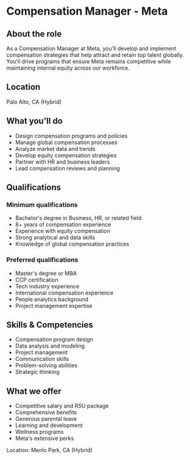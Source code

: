 # Compensation Manager - Meta

## About the role
As a Compensation Manager at Meta, you'll develop and implement compensation strategies that help attract and retain top talent globally. You'll drive programs that ensure Meta remains competitive while maintaining internal equity across our workforce.

## Location
Palo Alto, CA (Hybrid)

## What you'll do
- Design compensation programs and policies
- Manage global compensation processes
- Analyze market data and trends
- Develop equity compensation strategies
- Partner with HR and business leaders
- Lead compensation reviews and planning

## Qualifications
### Minimum qualifications
- Bachelor's degree in Business, HR, or related field
- 8+ years of compensation experience
- Experience with equity compensation
- Strong analytical and data skills
- Knowledge of global compensation practices

### Preferred qualifications
- Master's degree or MBA
- CCP certification
- Tech industry experience
- International compensation experience
- People analytics background
- Project management expertise

## Skills & Competencies
- Compensation program design
- Data analysis and modeling
- Project management
- Communication skills
- Problem-solving abilities
- Strategic thinking

## What we offer
- Competitive salary and RSU package
- Comprehensive benefits
- Generous parental leave
- Learning and development
- Wellness programs
- Meta's extensive perks

Location: Menlo Park, CA (Hybrid)
